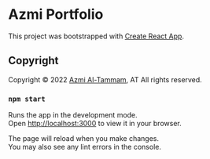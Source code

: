 # Azmi Portfolio

This project was bootstrapped with [Create React App](https://github.com/facebook/create-react-app).

## Copyright
<p>Copyright © 2022  <a href="https://twitter.com/azzmmii" target="_blank">Azmi Al-Tammam</a>, AT All rights reserved.</p>

### `npm start`

Runs the app in the development mode.\
Open [http://localhost:3000](http://localhost:3000) to view it in your browser.

The page will reload when you make changes.\
You may also see any lint errors in the console.
